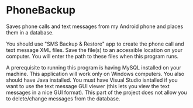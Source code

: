 # PhoneBackup
Saves phone calls and text messages from my Android phone and places them in a database.

You should use "SMS Backup & Restore" app to create the phone call and text message XML files. Save the file(s) to an accessible location on your computer. You will enter the path to these files when this program runs.

A prerequisite to running this program is having MySQL installed on your machine. This application will work only on Windows computers. You also should have Java installed. You must have Visual Studio isntalled if you want to use the text message GUI viewer (this lets you view the text messages in a nice GUI format). This part of the project does not allow you to delete/change messages from the database.
